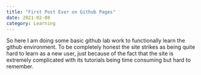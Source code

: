 ```yaml
---
title: "First Post Ever on Github Pages"
date: 2021-02-08
category: Learning
---
```



So here I am doing some basic github lab work to functionally learn the github environment. To be completely honest the site strikes as being quite hard to learn as a new user, just
because of the fact that the site is extremely complicated with its tutorials being time consuming but hard to remember.
